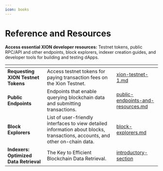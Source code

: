 ```yaml
---
icon: books
---
```


# Reference and Resources

**Access essential XION developer resources:** Testnet tokens, public RPC/API and other endpoints, block explorers, indexer creation guides, and developer tools for building and testing dApps.

<table data-view="cards"><thead><tr><th></th><th></th><th data-hidden data-card-target data-type="content-ref"></th></tr></thead><tbody><tr><td><strong>Requesting XION Testnet Tokens</strong></td><td>Access testnet tokens for paying transaction fees on the Xion Testnet.</td><td><a href="xion-testnet-1.md">xion-testnet-1.md</a></td></tr><tr><td><strong>Public Endpoints</strong></td><td>Endpoints that enable querying blockchain data and submitting transactions.</td><td><a href="public-endpoints-and-resources.md">public-endpoints-and-resources.md</a></td></tr><tr><td><strong>Block Explorers</strong></td><td>List of user-friendly interfaces to view detailed information about blocks, transactions, accounts, and other on-chain data.</td><td><a href="block-explorers.md">block-explorers.md</a></td></tr><tr><td><strong>Indexers: Optimized Data Retrieval</strong></td><td>The Key to Efficient Blockchain Data Retrieval.</td><td><a href="cosmwasm-resources/introductory-section/">introductory-section</a></td></tr></tbody></table>
